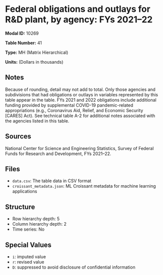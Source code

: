 # Federal obligations and outlays for R&D plant, by agency: FYs 2021&#8211;22

**Modal ID:** 10269

**Table Number:** 41

**Type:** MH (Matrix Hierarchical)

**Units:** (Dollars in thousands)

## Notes

Because of rounding, detail may not add to total. Only those agencies and subdivisions that had obligations or outlays in variables represented by this table appear in the table. FYs 2021 and 2022 obligations include additional funding provided by supplemental COVID-19 pandemic-related appropriations (e.g., Coronavirus Aid, Relief, and Economic Security [CARES] Act). See technical table A-2 for additional notes associated with the agencies listed in this table.

## Sources

National Center for Science and Engineering Statistics, Survey of Federal Funds for Research and Development, FYs 2021–22.

## Files

- `data.csv`: The table data in CSV format
- `croissant_metadata.json`: ML Croissant metadata for machine learning applications

## Structure

- Row hierarchy depth: 5
- Column hierarchy depth: 2
- Time series: No

## Special Values

- `i`: imputed value
- `r`: revised value
- `D`: suppressed to avoid disclosure of confidential information
